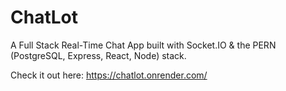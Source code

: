 # ChatLot

A Full Stack Real-Time Chat App built with Socket.IO & the PERN (PostgreSQL, Express, React, Node) stack.

Check it out here: https://chatlot.onrender.com/
